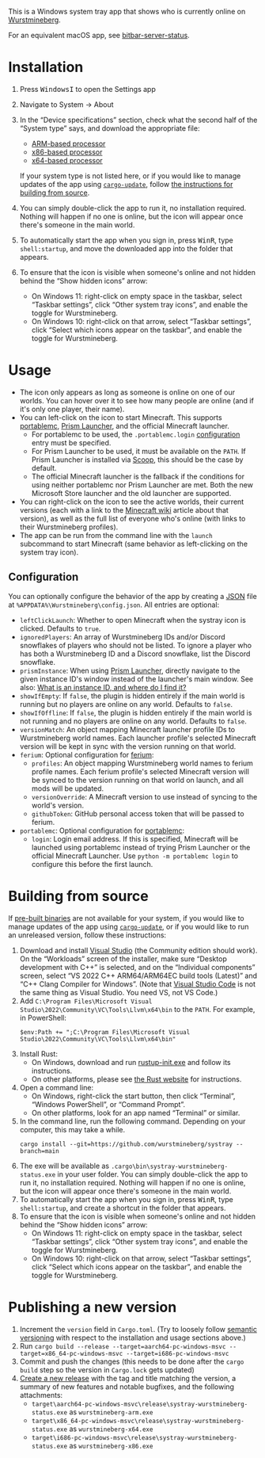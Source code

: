 This is a Windows system tray app that shows who is currently online on [Wurstmineberg](https://wurstmineberg.de/).

For an equivalent macOS app, see [bitbar-server-status](https://github.com/wurstmineberg/bitbar-server-status).

# Installation

1. Press <kbd>Windows</kbd><kbd>I</kbd> to open the Settings app
2. Navigate to System → About
3. In the “Device specifications” section, check what the second half of the “System type” says, and download the appropriate file:

    * [ARM-based processor](https://github.com/wurstmineberg/systray/releases/latest/download/wurstmineberg-arm.exe)
    * [x86-based processor](https://github.com/wurstmineberg/systray/releases/latest/download/wurstmineberg-x86.exe)
    * [x64-based processor](https://github.com/wurstmineberg/systray/releases/latest/download/wurstmineberg-x64.exe)

    If your system type is not listed here, or if you would like to manage updates of the app using [`cargo-update`](https://crates.io/crates/cargo-update), follow [the instructions for building from source](#building-from-source).
4. You can simply double-click the app to run it, no installation required. Nothing will happen if no one is online, but the icon will appear once there's someone in the main world.
5. To automatically start the app when you sign in, press <kbd>Win</kbd><kbd>R</kbd>, type `shell:startup`, and move the downloaded app into the folder that appears.
6. To ensure that the icon is visible when someone's online and not hidden behind the “Show hidden icons” arrow:
    * On Windows 11: right-click on empty space in the taskbar, select “Taskbar settings”, click “Other system tray icons”, and enable the toggle for Wurstmineberg.
    * On Windows 10: right-click on that arrow, select “Taskbar settings”, click “Select which icons appear on the taskbar”, and enable the toggle for Wurstmineberg.

# Usage

* The icon only appears as long as someone is online on one of our worlds. You can hover over it to see how many people are online (and if it's only one player, their name).
* You can left-click on the icon to start Minecraft. This supports [portablemc](https://pypi.org/project/portablemc/), [Prism Launcher](https://prismlauncher.org/), and the official Minecraft launcher.
    * For portablemc to be used, the `.portablemc.login` [configuration](#configuration) entry must be specified.
    * For Prism Launcher to be used, it must be available on the `PATH`. If Prism Launcher is installed via [Scoop](https://scoop.sh/), this should be the case by default.
    * The official Minecraft launcher is the fallback if the conditions for using neither portablemc nor Prism Launcher are met. Both the new Microsoft Store launcher and the old launcher are supported.
* You can right-click on the icon to see the active worlds, their current versions (each with a link to the [Minecraft wiki](https://minecraft.fandom/) article about that version), as well as the full list of everyone who's online (with links to their Wurstmineberg profiles).
* The app can be run from the command line with the `launch` subcommand to start Minecraft (same behavior as left-clicking on the system tray icon).

## Configuration

You can optionally configure the behavior of the app by creating a [JSON](https://json.org/) file at `%APPDATA%\Wurstmineberg\config.json`. All entries are optional:

* `leftClickLaunch`: Whether to open Minecraft when the systray icon is clicked. Defaults to `true`.
* `ignoredPlayers`: An array of Wurstmineberg IDs and/or Discord snowflakes of players who should not be listed. To ignore a player who has both a Wurstmineberg ID and a Discord snowflake, list the Discord snowflake.
* `prismInstance`: When using [Prism Launcher](https://prismlauncher.org/), directly navigate to the given instance ID's window instead of the launcher's main window. See also: [What is an instance ID, and where do I find it?](https://prismlauncher.org/wiki/getting-started/command-line-interface/#what-is-an-instance-id-and-where-do-i-find-it)
* `showIfEmpty`: If `false`, the plugin is hidden entirely if the main world is running but no players are online on any world. Defaults to `false`.
* `showIfOffline`: If `false`, the plugin is hidden entirely if the main world is not running and no players are online on any world. Defaults to `false`.
* `versionMatch`: An object mapping Minecraft launcher profile IDs to Wurstmineberg world names. Each launcher profile's selected Minecraft version will be kept in sync with the version running on that world.
* `ferium`: Optional configuration for [ferium](https://github.com/gorilla-devs/ferium):
    * `profiles`: An object mapping Wurstmineberg world names to ferium profile names. Each ferium profile's selected Minecraft version will be synced to the version running on that world on launch, and all mods will be updated.
    * `versionOverride`: A Minecraft version to use instead of syncing to the world's version.
    * `githubToken`: GitHub personal access token that will be passed to ferium.
* `portablemc`: Optional configuration for [portablemc](https://pypi.org/project/portablemc/):
    * `login`: Login email address. If this is specified, Minecraft will be launched using portablemc instead of trying Prism Launcher or the official Minecraft Launcher. Use `python -m portablemc login` to configure this before the first launch.

# Building from source

If [pre-built binaries](https://github.com/fenhl/melt#installation) are not available for your system, if you would like to manage updates of the app using [`cargo-update`](https://crates.io/crates/cargo-update), or if you would like to run an unreleased version, follow these instructions:

1. Download and install [Visual Studio](https://visualstudio.microsoft.com/vs/) (the Community edition should work). On the “Workloads” screen of the installer, make sure “Desktop development with C++” is selected, and on the “Individual components” screen, select “VS 2022 C++ ARM64/ARM64EC build tools (Latest)” and “C++ Clang Compiler for Windows”. (Note that [Visual Studio Code](https://code.visualstudio.com/) is not the same thing as Visual Studio. You need VS, not VS Code.)
2. Add `C:\Program Files\Microsoft Visual Studio\2022\Community\VC\Tools\Llvm\x64\bin` to the `PATH`. For example, in PowerShell:
    ```pwsh
    $env:Path += ";C:\Program Files\Microsoft Visual Studio\2022\Community\VC\Tools\Llvm\x64\bin"
    ```
3. Install Rust:
    * On Windows, download and run [rustup-init.exe](https://win.rustup.rs/) and follow its instructions.
    * On other platforms, please see [the Rust website](https://www.rust-lang.org/tools/install) for instructions.
4. Open a command line:
    * On Windows, right-click the start button, then click “Terminal”, “Windows PowerShell”, or “Command Prompt”.
    * On other platforms, look for an app named “Terminal” or similar.
5. In the command line, run the following command. Depending on your computer, this may take a while.
    ```pwsh
    cargo install --git=https://github.com/wurstmineberg/systray --branch=main
    ```
6. The exe will be available as `.cargo\bin\systray-wurstmineberg-status.exe` in your user folder. You can simply double-click the app to run it, no installation required. Nothing will happen if no one is online, but the icon will appear once there's someone in the main world.
7. To automatically start the app when you sign in, press <kbd>Win</kbd><kbd>R</kbd>, type `shell:startup`, and create a shortcut in the folder that appears.
8. To ensure that the icon is visible when someone's online and not hidden behind the “Show hidden icons” arrow:
    * On Windows 11: right-click on empty space in the taskbar, select “Taskbar settings”, click “Other system tray icons”, and enable the toggle for Wurstmineberg.
    * On Windows 10: right-click on that arrow, select “Taskbar settings”, click “Select which icons appear on the taskbar”, and enable the toggle for Wurstmineberg.

# Publishing a new version

1. Increment the `version` field in `Cargo.toml`. (Try to loosely follow [semantic versioning](https://semver.org/) with respect to the installation and usage sections above.)
2. Run `cargo build --release --target=aarch64-pc-windows-msvc --target=x86_64-pc-windows-msvc --target=i686-pc-windows-msvc`
3. Commit and push the changes (this needs to be done after the `cargo build` step so the version in `Cargo.lock` gets updated)
4. [Create a new release](https://github.com/wurstmineberg/systray/releases/new) with the tag and title matching the version, a summary of new features and notable bugfixes, and the following attachments:
    * `target\aarch64-pc-windows-msvc\release\systray-wurstmineberg-status.exe` as `wurstmineberg-arm.exe`
    * `target\x86_64-pc-windows-msvc\release\systray-wurstmineberg-status.exe` as `wurstmineberg-x64.exe`
    * `target\i686-pc-windows-msvc\release\systray-wurstmineberg-status.exe` as `wurstmineberg-x86.exe`
